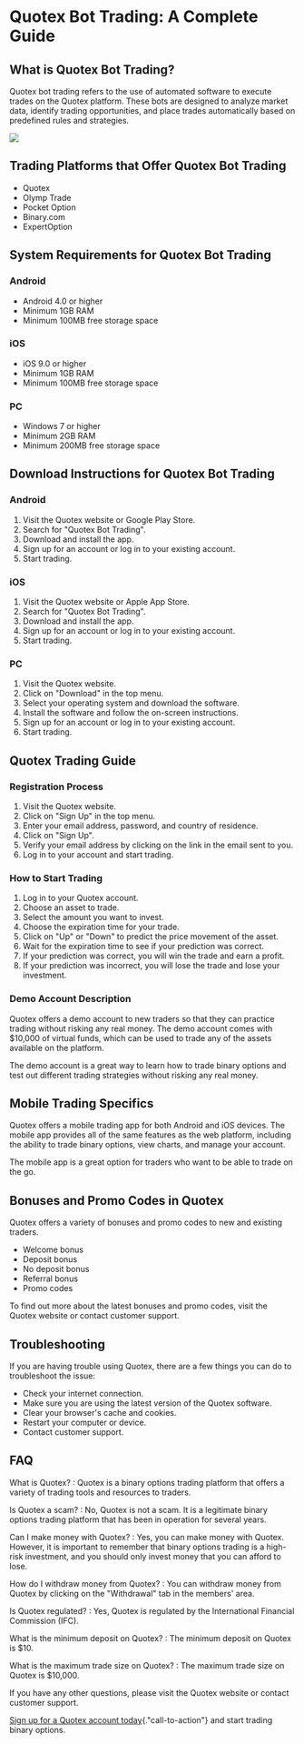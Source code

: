 # Quotex Bot Trading: A Complete Guide

## What is Quotex Bot Trading?

Quotex bot trading refers to the use of automated software to execute
trades on the Quotex platform. These bots are designed to analyze market
data, identify trading opportunities, and place trades automatically
based on predefined rules and strategies.

[![](https://static.quotex.io/files/4_en/300_250.jpg)](https://traff.sbs/brokerqxlid)

## Trading Platforms that Offer Quotex Bot Trading

-   Quotex
-   Olymp Trade
-   Pocket Option
-   Binary.com
-   ExpertOption

## System Requirements for Quotex Bot Trading

### Android

-   Android 4.0 or higher
-   Minimum 1GB RAM
-   Minimum 100MB free storage space

### iOS

-   iOS 9.0 or higher
-   Minimum 1GB RAM
-   Minimum 100MB free storage space

### PC

-   Windows 7 or higher
-   Minimum 2GB RAM
-   Minimum 200MB free storage space

## Download Instructions for Quotex Bot Trading

### Android

1.  Visit the Quotex website or Google Play Store.
2.  Search for "Quotex Bot Trading".
3.  Download and install the app.
4.  Sign up for an account or log in to your existing account.
5.  Start trading.

### iOS

1.  Visit the Quotex website or Apple App Store.
2.  Search for "Quotex Bot Trading".
3.  Download and install the app.
4.  Sign up for an account or log in to your existing account.
5.  Start trading.

### PC

1.  Visit the Quotex website.
2.  Click on "Download" in the top menu.
3.  Select your operating system and download the software.
4.  Install the software and follow the on-screen instructions.
5.  Sign up for an account or log in to your existing account.
6.  Start trading.

## Quotex Trading Guide

### Registration Process

1.  Visit the Quotex website.
2.  Click on "Sign Up" in the top menu.
3.  Enter your email address, password, and country of residence.
4.  Click on "Sign Up".
5.  Verify your email address by clicking on the link in the email sent
    to you.
6.  Log in to your account and start trading.

### How to Start Trading

1.  Log in to your Quotex account.
2.  Choose an asset to trade.
3.  Select the amount you want to invest.
4.  Choose the expiration time for your trade.
5.  Click on "Up" or "Down" to predict the price movement of
    the asset.
6.  Wait for the expiration time to see if your prediction was correct.
7.  If your prediction was correct, you will win the trade and earn a
    profit.
8.  If your prediction was incorrect, you will lose the trade and lose
    your investment.

### Demo Account Description

Quotex offers a demo account to new traders so that they can practice
trading without risking any real money. The demo account comes with
\$10,000 of virtual funds, which can be used to trade any of the assets
available on the platform.

The demo account is a great way to learn how to trade binary options and
test out different trading strategies without risking any real money.

## Mobile Trading Specifics

Quotex offers a mobile trading app for both Android and iOS devices. The
mobile app provides all of the same features as the web platform,
including the ability to trade binary options, view charts, and manage
your account.

The mobile app is a great option for traders who want to be able to
trade on the go.

## Bonuses and Promo Codes in Quotex

Quotex offers a variety of bonuses and promo codes to new and existing
traders.

-   Welcome bonus
-   Deposit bonus
-   No deposit bonus
-   Referral bonus
-   Promo codes

To find out more about the latest bonuses and promo codes, visit the
Quotex website or contact customer support.

## Troubleshooting

If you are having trouble using Quotex, there are a few things you can
do to troubleshoot the issue:

-   Check your internet connection.
-   Make sure you are using the latest version of the Quotex software.
-   Clear your browser\'s cache and cookies.
-   Restart your computer or device.
-   Contact customer support.

## FAQ

What is Quotex?
:   Quotex is a binary options trading platform that offers a variety of
    trading tools and resources to traders.

Is Quotex a scam?
:   No, Quotex is not a scam. It is a legitimate binary options trading
    platform that has been in operation for several years.

Can I make money with Quotex?
:   Yes, you can make money with Quotex. However, it is important to
    remember that binary options trading is a high-risk investment, and
    you should only invest money that you can afford to lose.

How do I withdraw money from Quotex?
:   You can withdraw money from Quotex by clicking on the
    "Withdrawal" tab in the members\' area.

Is Quotex regulated?
:   Yes, Quotex is regulated by the International Financial Commission
    (IFC).

What is the minimum deposit on Quotex?
:   The minimum deposit on Quotex is \$10.

What is the maximum trade size on Quotex?
:   The maximum trade size on Quotex is \$10,000.

If you have any other questions, please visit the Quotex website or
contact customer support.

[Sign up for a Quotex account
today](\%22https://traff.sbs/brokerqxlid\%22){."call-to-action"}
and start trading binary options.

